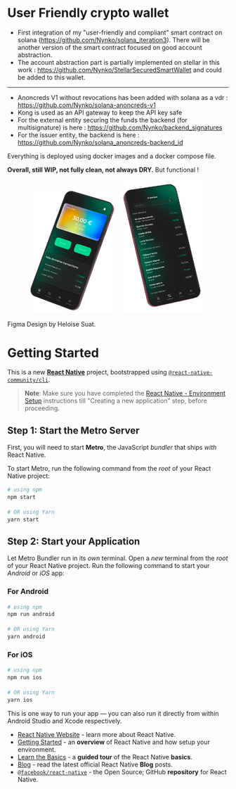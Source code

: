 # User Friendly crypto wallet

- First integration of my "user-friendly and compliant" smart contract on solana (https://github.com/Nynko/solana_iteration3).
There will be another version of the smart contract focused on good account abstraction.
- The account abstraction part is partially implemented on stellar in this work : https://github.com/Nynko/StellarSecuredSmartWallet
and could be added to this wallet.

----


- Anoncreds V1 without revocations has been added with solana as a vdr : https://github.com/Nynko/solana-anoncreds-v1
- Kong is used as an API gateway to keep the API key safe
- For the external entity securing the funds the backend (for multisignature) is here : https://github.com/Nynko/backend_signatures
- For the issuer entity, the backend is here : https://github.com/Nynko/solana_anoncreds-backend_id

Everything is deployed using docker images and a docker compose file.


**Overall, still WIP, not fully clean, not always DRY.** But functional !

<p align="middle">
<img src="./src/onboarding/assets/Home-mockup.png" alt="Home" width=200>
<img src="./src/onboarding/assets/Transactions-mockup.png" alt="Transactions" width=200>
</p>

Figma Design by Heloise Suat.

# Getting Started

This is a new [**React Native**](https://reactnative.dev) project, bootstrapped using [`@react-native-community/cli`](https://github.com/react-native-community/cli).

> **Note**: Make sure you have completed the [React Native - Environment Setup](https://reactnative.dev/docs/environment-setup) instructions till "Creating a new application" step, before proceeding.

## Step 1: Start the Metro Server

First, you will need to start **Metro**, the JavaScript _bundler_ that ships _with_ React Native.

To start Metro, run the following command from the _root_ of your React Native project:

```bash
# using npm
npm start

# OR using Yarn
yarn start
```

## Step 2: Start your Application

Let Metro Bundler run in its _own_ terminal. Open a _new_ terminal from the _root_ of your React Native project. Run the following command to start your _Android_ or _iOS_ app:

### For Android

```bash
# using npm
npm run android

# OR using Yarn
yarn android
```

### For iOS

```bash
# using npm
npm run ios

# OR using Yarn
yarn ios
```

This is one way to run your app — you can also run it directly from within Android Studio and Xcode respectively.



- [React Native Website](https://reactnative.dev) - learn more about React Native.
- [Getting Started](https://reactnative.dev/docs/environment-setup) - an **overview** of React Native and how setup your environment.
- [Learn the Basics](https://reactnative.dev/docs/getting-started) - a **guided tour** of the React Native **basics**.
- [Blog](https://reactnative.dev/blog) - read the latest official React Native **Blog** posts.
- [`@facebook/react-native`](https://github.com/facebook/react-native) - the Open Source; GitHub **repository** for React Native.
